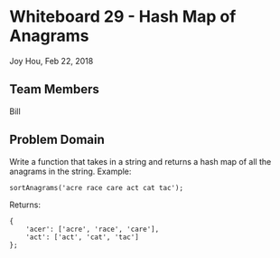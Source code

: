 # Whiteboard 29 - Hash Map of Anagrams
Joy Hou, Feb 22, 2018

## Team Members
Bill

## Problem Domain
Write a function that takes in a string and returns a hash map of all the anagrams in the string. Example:

```sortAnagrams('acre race care act cat tac');```

Returns:
```
{
    'acer': ['acre', 'race', 'care'], 
    'act': ['act', 'cat', 'tac']
};
```